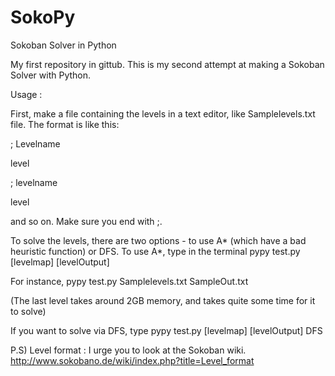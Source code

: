 SokoPy
======

Sokoban Solver in Python


My first repository in gittub. 
This is my second attempt at making a Sokoban Solver with Python.


Usage :

First, make a file containing the levels in a text editor, like Samplelevels.txt file. The format is like this:

; Levelname

level

; levelname

level

and so on. Make sure you end with ;.

To solve the levels, there are two options - to use A* (which have a bad heuristic function) or DFS.
To use A*, type in the terminal
pypy test.py [levelmap] [levelOutput]

For instance,
pypy test.py Samplelevels.txt SampleOut.txt

(The last level takes around 2GB memory, and takes quite some time for it to solve)

If you want to solve via DFS, type 
pypy test.py [levelmap] [levelOutput] DFS




P.S) Level format :
I urge you to look at the Sokoban wiki.
http://www.sokobano.de/wiki/index.php?title=Level_format

